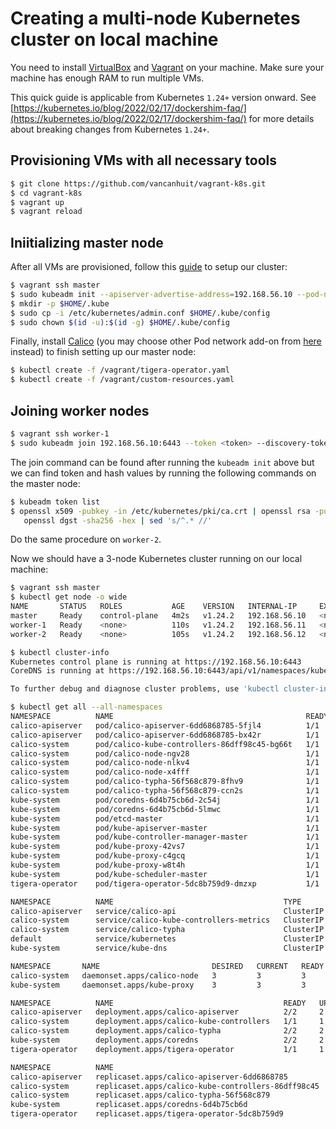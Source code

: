 # Creating a multi-node Kubernetes cluster on local machine

You need to install [VirtualBox](https://www.virtualbox.org/) and [Vagrant](https://www.vagrantup.com/) on your machine. Make sure your machine has enough RAM to run multiple VMs.

This quick guide is applicable from Kubernetes `1.24+` version onward. See [https://kubernetes.io/blog/2022/02/17/dockershim-faq/](https://kubernetes.io/blog/2022/02/17/dockershim-faq/) for more details about breaking changes from Kubernetes `1.24+`.

## Provisioning VMs with all necessary tools
```sh
$ git clone https://github.com/vancanhuit/vagrant-k8s.git
$ cd vagrant-k8s
$ vagrant up
$ vagrant reload
```

## Iniitializing master node
After all VMs are provisioned, follow this [guide](https://kubernetes.io/docs/setup/production-environment/tools/kubeadm/create-cluster-kubeadm/) to setup our cluster:

```sh
$ vagrant ssh master
$ sudo kubeadm init --apiserver-advertise-address=192.168.56.10 --pod-network-cidr=10.244.0.0/16
$ mkdir -p $HOME/.kube
$ sudo cp -i /etc/kubernetes/admin.conf $HOME/.kube/config
$ sudo chown $(id -u):$(id -g) $HOME/.kube/config
```
Finally, install [Calico](https://projectcalico.docs.tigera.io/getting-started/kubernetes/quickstart) (you may choose other Pod network add-on from [here](https://kubernetes.io/docs/concepts/cluster-administration/networking/#how-to-implement-the-kubernetes-networking-model) instead) to finish setting up our master node:

```sh
$ kubectl create -f /vagrant/tigera-operator.yaml
$ kubectl create -f /vagrant/custom-resources.yaml
```

## Joining worker nodes
```sh
$ vagrant ssh worker-1
$ sudo kubeadm join 192.168.56.10:6443 --token <token> --discovery-token-ca-cert-hash sha256:<hash>
```
The join command can be found after running the `kubeadm init` above but we can find token and hash values by running the following commands on the master node:

```sh
$ kubeadm token list
$ openssl x509 -pubkey -in /etc/kubernetes/pki/ca.crt | openssl rsa -pubin -outform der 2>/dev/null | \
   openssl dgst -sha256 -hex | sed 's/^.* //'
```

Do the same procedure on `worker-2`.

Now we should have a 3-node Kubernetes cluster running on our local machine:

```sh
$ vagrant ssh master
$ kubectl get node -o wide
NAME       STATUS   ROLES           AGE    VERSION   INTERNAL-IP     EXTERNAL-IP   OS-IMAGE                         KERNEL-VERSION    CONTAINER-RUNTIME
master     Ready    control-plane   4m2s   v1.24.2   192.168.56.10   <none>        Debian GNU/Linux 11 (bullseye)   5.10.0-15-amd64   containerd://1.6.6
worker-1   Ready    <none>          110s   v1.24.2   192.168.56.11   <none>        Debian GNU/Linux 11 (bullseye)   5.10.0-15-amd64   containerd://1.6.6
worker-2   Ready    <none>          105s   v1.24.2   192.168.56.12   <none>        Debian GNU/Linux 11 (bullseye)   5.10.0-15-amd64   containerd://1.6.6
```

```sh
$ kubectl cluster-info
Kubernetes control plane is running at https://192.168.56.10:6443
CoreDNS is running at https://192.168.56.10:6443/api/v1/namespaces/kube-system/services/kube-dns:dns/proxy

To further debug and diagnose cluster problems, use 'kubectl cluster-info dump'.
```

```sh
$ kubectl get all --all-namespaces
NAMESPACE          NAME                                           READY   STATUS    RESTARTS       AGE
calico-apiserver   pod/calico-apiserver-6dd6868785-5fjl4          1/1     Running   0              2m25s
calico-apiserver   pod/calico-apiserver-6dd6868785-bx42r          1/1     Running   2 (119s ago)   2m25s
calico-system      pod/calico-kube-controllers-86dff98c45-bg66t   1/1     Running   0              4m56s
calico-system      pod/calico-node-ngv28                          1/1     Running   0              4m56s
calico-system      pod/calico-node-nlkv4                          1/1     Running   0              4m5s
calico-system      pod/calico-node-x4fff                          1/1     Running   0              4m10s
calico-system      pod/calico-typha-56f568c879-8fhv9              1/1     Running   0              3m57s
calico-system      pod/calico-typha-56f568c879-ccn2s              1/1     Running   0              4m56s
kube-system        pod/coredns-6d4b75cb6d-2c54j                   1/1     Running   0              6m6s
kube-system        pod/coredns-6d4b75cb6d-5lmwc                   1/1     Running   0              6m6s
kube-system        pod/etcd-master                                1/1     Running   0              6m8s
kube-system        pod/kube-apiserver-master                      1/1     Running   3 (69s ago)    6m8s
kube-system        pod/kube-controller-manager-master             1/1     Running   2 (59s ago)    6m8s
kube-system        pod/kube-proxy-42vs7                           1/1     Running   0              4m5s
kube-system        pod/kube-proxy-c4gcq                           1/1     Running   0              4m10s
kube-system        pod/kube-proxy-w8t4h                           1/1     Running   0              6m5s
kube-system        pod/kube-scheduler-master                      1/1     Running   2 (60s ago)    6m8s
tigera-operator    pod/tigera-operator-5dc8b759d9-dmzxp           1/1     Running   3 (59s ago)    5m6s

NAMESPACE          NAME                                      TYPE        CLUSTER-IP       EXTERNAL-IP   PORT(S)                  AGE
calico-apiserver   service/calico-api                        ClusterIP   10.108.6.52      <none>        443/TCP                  2m25s
calico-system      service/calico-kube-controllers-metrics   ClusterIP   10.100.234.110   <none>        9094/TCP                 2m47s
calico-system      service/calico-typha                      ClusterIP   10.109.189.39    <none>        5473/TCP                 4m57s
default            service/kubernetes                        ClusterIP   10.96.0.1        <none>        443/TCP                  6m21s
kube-system        service/kube-dns                          ClusterIP   10.96.0.10       <none>        53/UDP,53/TCP,9153/TCP   6m19s

NAMESPACE       NAME                         DESIRED   CURRENT   READY   UP-TO-DATE   AVAILABLE   NODE SELECTOR            AGE
calico-system   daemonset.apps/calico-node   3         3         3       3            3           kubernetes.io/os=linux   4m56s
kube-system     daemonset.apps/kube-proxy    3         3         3       3            3           kubernetes.io/os=linux   6m19s

NAMESPACE          NAME                                      READY   UP-TO-DATE   AVAILABLE   AGE
calico-apiserver   deployment.apps/calico-apiserver          2/2     2            2           2m25s
calico-system      deployment.apps/calico-kube-controllers   1/1     1            1           4m56s
calico-system      deployment.apps/calico-typha              2/2     2            2           4m56s
kube-system        deployment.apps/coredns                   2/2     2            2           6m19s
tigera-operator    deployment.apps/tigera-operator           1/1     1            1           5m6s

NAMESPACE          NAME                                                 DESIRED   CURRENT   READY   AGE
calico-apiserver   replicaset.apps/calico-apiserver-6dd6868785          2         2         2       2m25s
calico-system      replicaset.apps/calico-kube-controllers-86dff98c45   1         1         1       4m56s
calico-system      replicaset.apps/calico-typha-56f568c879              2         2         2       4m56s
kube-system        replicaset.apps/coredns-6d4b75cb6d                   2         2         2       6m6s
tigera-operator    replicaset.apps/tigera-operator-5dc8b759d9           1         1         1       5m6s
```
